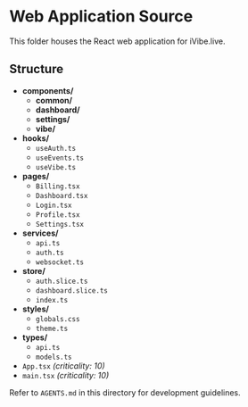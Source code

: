 # Web Application Source

This folder houses the React web application for iVibe.live.

## Structure
- **components/**
  - **common/**
  - **dashboard/**
  - **settings/**
  - **vibe/**
- **hooks/**
  - `useAuth.ts`
  - `useEvents.ts`
  - `useVibe.ts`
- **pages/**
  - `Billing.tsx`
  - `Dashboard.tsx`
  - `Login.tsx`
  - `Profile.tsx`
  - `Settings.tsx`
- **services/**
  - `api.ts`
  - `auth.ts`
  - `websocket.ts`
- **store/**
  - `auth.slice.ts`
  - `dashboard.slice.ts`
  - `index.ts`
- **styles/**
  - `globals.css`
  - `theme.ts`
- **types/**
  - `api.ts`
  - `models.ts`
- `App.tsx` *(criticality: 10)*
- `main.tsx` *(criticality: 10)*

Refer to `AGENTS.md` in this directory for development guidelines.
